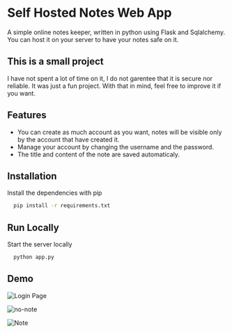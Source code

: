 # 
# Self Hosted Notes Web App

A simple online notes keeper, written in python using Flask and Sqlalchemy. You can host it on your server to have your notes safe on it.



## This is a small project

I have not spent a lot of time on it, I do not garentee that it is secure nor reliable. It was just a fun project. With that in mind, feel free to improve it if you want.

## Features

- You can create as much account as you want, notes will be visible only by the account that have created it.
- Manage your account by changing the username and the password.
- The title and content of the note are saved automaticaly.



## Installation

Install the dependencies with pip

```bash
  pip install -r requirements.txt
```
    
## Run Locally

Start the server locally

```bash
  python app.py
```


## Demo

![Login Page](https://user-images.githubusercontent.com/72197629/151802308-b1e3e60a-7526-4ee4-a123-6a994d8ed998.PNG)

![no-note](https://user-images.githubusercontent.com/72197629/151802091-b3cec00c-ef56-4526-bebe-b16369d74209.PNG)

![Note](https://user-images.githubusercontent.com/72197629/151802554-a82f6dc5-5008-49ca-b63a-acdc53fa497c.PNG)
